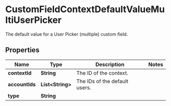 

# CustomFieldContextDefaultValueMultiUserPicker

The default value for a User Picker (multiple) custom field.

## Properties

| Name | Type | Description | Notes |
|------------ | ------------- | ------------- | -------------|
|**contextId** | **String** | The ID of the context. |  |
|**accountIds** | **List&lt;String&gt;** | The IDs of the default users. |  |
|**type** | **String** |  |  |



